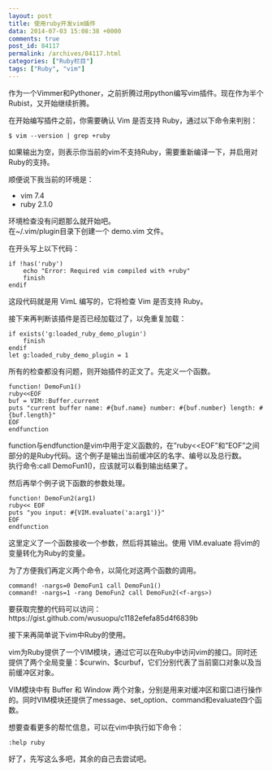 ```yaml
---
layout: post
title: 使用ruby开发vim插件
data: 2014-07-03 15:08:38 +0000
comments: true
post_id: 84117
permalink: /archives/84117.html
categories: ["Ruby栏目"]
tags: ["Ruby", "vim"]
---
```


<p>作为一个Vimmer和Pythoner，之前折腾过用python编写vim插件。现在作为半个Rubist，又开始继续折腾。</p>
<p>在开始编写插件之前，你需要确认 Vim 是否支持 Ruby，通过以下命令来判别：</p>
<pre><code>$ vim --version | grep +ruby
</code></pre>
<p>如果输出为空，则表示你当前的vim不支持Ruby，需要重新编译一下，并启用对Ruby的支持。</p>
<p>顺便说下我当前的环境是：</p>
<ul>
<li>vim 7.4  </li>
<li>ruby 2.1.0  </li>
</ul>
<p>环境检查没有问题那么就开始吧。<br>
在~/.vim/plugin目录下创建一个 demo.vim 文件。</p>
<p>在开头写上以下代码：</p>
<pre><code>if !has('ruby')
    echo "Error: Required vim compiled with +ruby"
    finish
endif
</code></pre>
<p>这段代码就是用 VimL 编写的，它将检查 Vim 是否支持 Ruby。</p>
<p>接下来再判断该插件是否已经加载过了，以免重复加载：</p>
<pre><code>if exists('g:loaded_ruby_demo_plugin')
    finish
endif
let g:loaded_ruby_demo_plugin = 1
</code></pre>
<p>所有的检查都没有问题，则开始插件的正文了。先定义一个函数。</p>
<pre><code>function! DemoFun1()
ruby&lt;&lt;EOF
buf = VIM::Buffer.current
puts "current buffer name: #{buf.name} number: #{buf.number} length: #{buf.length}"
EOF
endfunction
</code></pre>
<p>function与endfunction是vim中用于定义函数的，在”ruby&lt;&lt;EOF”和”EOF”之间部分的是Ruby代码。这个例子是输出当前缓冲区的名字、编号以及总行数。<br>
执行命令:call DemoFun1()，应该就可以看到输出结果了。</p>
<p>然后再举个例子说下函数的参数处理。</p>
<pre><code>function! DemoFun2(arg1)
ruby&lt;&lt; EOF
puts "you input: #{VIM.evaluate('a:arg1')}"
EOF
endfunction
</code></pre>
<p>这里定义了一个函数接收一个参数，然后将其输出。使用 VIM.evaluate 将vim的变量转化为Ruby的变量。</p>
<p>为了方便我们再定义两个命令，以简化对这两个函数的调用。</p>
<pre><code>command! -nargs=0 DemoFun1 call DemoFun1()  
command! -nargs=1 -rang DemoFun2 call DemoFun2(&lt;f-args&gt;)
</code></pre>
<p>要获取完整的代码可以访问： https://gist.github.com/wusuopu/c1182efefa85d4f6839b</p>
<p>接下来再简单说下vim中Ruby的使用。</p>
<p>vim为Ruby提供了一个VIM模块，通过它可以在Ruby中访问vim的接口。同时还提供了两个全局变量：$curwin、$curbuf，它们分别代表了当前窗口对象以及当前缓冲区对象。</p>
<p>VIM模块中有 Buffer 和 Window 两个对象，分别是用来对缓冲区和窗口进行操作的。同时VIM模块还提供了message、set_option、command和evaluate四个函数。</p>
<p>想要查看更多的帮忙信息，可以在vim中执行如下命令：</p>
<pre><code>:help ruby
</code></pre>
<p>好了，先写这么多吧，其余的自己去尝试吧。</p>

